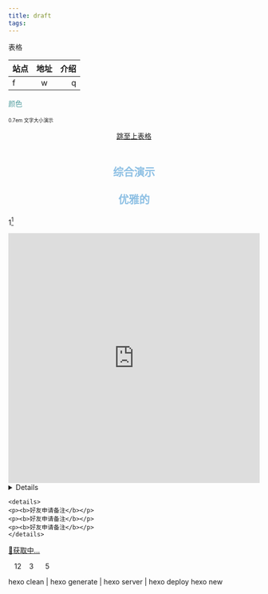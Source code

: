 ```yaml
---
title: draft
tags:
---
```

<!-- 一些html和markdown用法 -->
<a id="demo">表格</a>

| 站点 | 地址  | 介绍 |
| ---- | :---: | ---: |
| f    |   w   |    q |

<span style="color:#519D9E; ">颜色</span><br>
<span style="font-size:0.7em;">0.7em 文字大小演示</span>

<a href="#demo"><p style="text-align:center">跳至上表格</p></a>

<p style="text-align:center;color:#8EC0E4;font-size:1.5em;font-weight:bold;">
综合演示<br>
优雅的</p>

1[^1]

[^1]:优雅的脚注

<!-- 网页内嵌网页 -->
<iframe src="https://cheektan.github.io/" width="100%" height="500" name="topFrame"  resize="no" scrolling="yes" frameborder="0" id="topFrame"></iframe>

<!-- 折叠方法 -->
<details>
```
<p><b>好友申请备注</b></p>
<p><b>好友申请备注</b></p>
<p><b>好友申请备注</b></p>
```
</details>

```
<details>
<p><b>好友申请备注</b></p>
<p><b>好友申请备注</b></p>
<p><b>好友申请备注</b></p>
</details>
```

<!-- 每日一句 -->
<p><a id="rainbow" href=''>🌈获取中...</a></p>
<script>
fetch('https://api.eatrice.top/')
  .then(response => response.json())
  .then(data => {
      var rainbow = document.getElementById('rainbow');
      rainbow.innerHTML = data.Content;
      rainbow.href = "https://rainbow.eatrice.top/?ID=" + data.ID;
  })
    .catch(console.error)
</script>

<!-- css保留空格 -->
<style scoped>/*scoped只在当前组件生效*/
p{
  white-space: pre-wrap;
}
</style>
<p>   12    3      5</p>

<!-- 多img排列 -->

hexo clean | hexo generate | hexo server | hexo deploy
hexo new <title> | hexo new draft <title> | hexo public <draft-title> |hexo server --draft
&emsp; | &ensp; | &nbsp;

git st